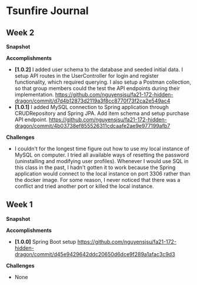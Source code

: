 # Tsunfire Journal

## Week 2

**Snapshot**

**Accomplishments**

- **[1.0.2]** I added user schema to the database and seeded initial data. I setup API routes in the UserController for login and register functionality, which required querying. I also setup a Postman collection, so that group members could the test the API endpoints during their implementation. https://github.com/nguyensjsu/fa21-172-hidden-dragon/commit/d7d4b12873d2119a3f8cc8770f73f2ca2e549ac4
- **[1.0.1]** I added MySQL connection to Spring application through CRUDRepository and Spring JPA. Add item schema and setup purchase API endpoint. https://github.com/nguyensjsu/fa21-172-hidden-dragon/commit/4b03738ef855526311cdcaafe2ae9e977199afb7

**Challenges**

- I couldn't for the longest time figure out how to use my local instance of MySQL on computer. I tried all available ways of resetting the password (uninstalling and modifying user profiles). Whenever I would use SQL in this class in the past, I hadn't gotten it to work because the Spring application would connect to the local instance on port 3306 rather than the docker image. For some reason, I never noticed that there was a conflict and tried another port or killed the local instance.

## Week 1

**Snapshot**

**Accomplishments**

- **[1.0.0]** Spring Boot setup https://github.com/nguyensjsu/fa21-172-hidden-dragon/commit/d45e9429642ddc20650d6dce9f289a1afac3c9d3

**Challenges**

- None
